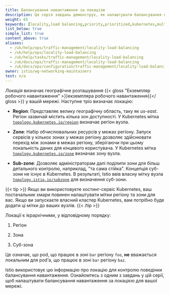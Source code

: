 ```yaml
---
title: Балансування навантаження за локацією
description: Ця серія завдань демонструє, як налаштувати балансування навантаження за їх місцем знаходження в Istio.
weight: 65
keywords: [locality,load balancing,priority,prioritized,kubernetes,multicluster]
list_below: true
simple_list: true
content_above: true
aliases:
  - /uk/help/ops/traffic-management/locality-load-balancing
  - /uk/help/ops/locality-load-balancing
  - /uk/help/tasks/traffic-management/locality-load-balancing
  - /uk/docs/ops/traffic-management/locality-load-balancing
  - /uk/docs/ops/configuration/traffic-management/locality-load-balancing
owner: istio/wg-networking-maintainers
test: n/a
---
```

*Локація* визначає географічне розташування {{< gloss "Екземпляр робочого навантаження" >}}екземпляра робочого навантаження{{</ gloss >}} у вашій мережі. Наступне тріо визначає локацію:

- **Region**: Представляє велику географічну область, таку як *us-east*. Регіон зазвичай містить кілька зон доступності. У Kubernetes мітка [`topology.kubernetes.io/region`](https://kubernetes.io/docs/reference/kubernetes-api/labels-annotations-taints/#topologykubernetesioregion) визначає регіон вузла.

- **Zone**: Набір обчислювальних ресурсів у межах регіону. Запуск сервісів у кількох зонах у межах регіону дозволяє здійснювати перехід між зонами в межах регіону, зберігаючи при цьому локальність даних для кінцевого користувача. У Kubernetes мітка [`topology.kubernetes.io/zone`](https://kubernetes.io/docs/reference/kubernetes-api/labels-annotations-taints/#topologykubernetesiozone) визначає зону вузла.

- **Sub-zone**: Дозволяє адміністраторам далі поділити зони для більш детального контролю, наприклад, "та сама стійка". Концепція суб-зони не існує в Kubernetes. В результаті, Istio ввів власну мітку вузла [`topology.istio.io/subzone`](/docs/reference/config/labels/#:~:text=topology.istio.io/subzone) для визначення суб-зони.

{{< tip >}}
Якщо ви використовуєте хостинг-сервіс Kubernetes, ваш постачальник хмари повинен налаштувати мітки регіону та зони для вас. Якщо ви запускаєте власний кластер Kubernetes, вам потрібно буде додати ці мітки до ваших вузлів.
{{< /tip >}}

Локації є ієрархічними, у відповідному порядку:

1. Регіон

2. Зона

3. Суб-зона

Це означає, що pod, що працює в зоні `bar` регіону `foo`, **не** вважається локальним для podʼа, що працює в зоні `bar` регіону `baz`.

Istio використовує цю інформацію про локацію для контролю поведінки балансування навантаження. Ознайомтесь з одним з завдань у цій серії, щоб налаштувати балансування навантаження за локацією для вашої мережі.

